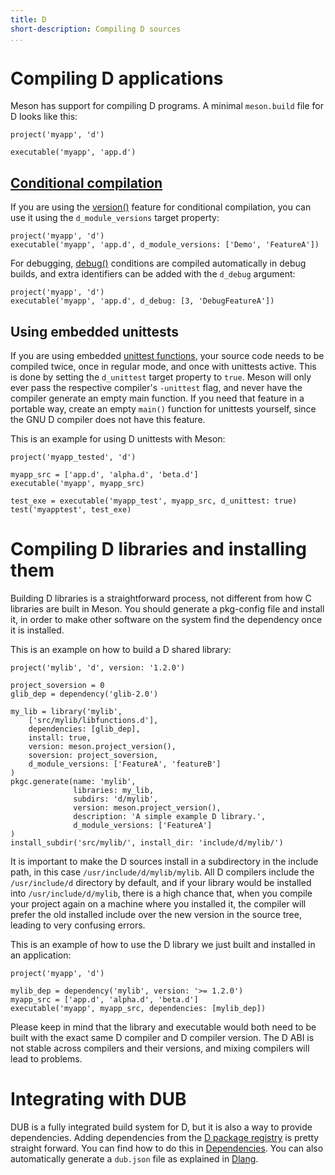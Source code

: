 ```yaml
---
title: D
short-description: Compiling D sources
...
```


# Compiling D applications

Meson has support for compiling D programs. A minimal `meson.build`
file for D looks like this:

```meson
project('myapp', 'd')

executable('myapp', 'app.d')
```

## [Conditional compilation](https://dlang.org/spec/version.html)

If you are using the [version()](https://dlang.org/spec/version.html#version-specification) feature for conditional compilation,
you can use it using the `d_module_versions` target property:
```meson
project('myapp', 'd')
executable('myapp', 'app.d', d_module_versions: ['Demo', 'FeatureA'])
```

For debugging, [debug()](https://dlang.org/spec/version.html#debug) conditions are compiled automatically in debug builds, and extra identifiers can be added with the `d_debug` argument:
```meson
project('myapp', 'd')
executable('myapp', 'app.d', d_debug: [3, 'DebugFeatureA'])
```

## Using embedded unittests

If you are using embedded [unittest functions](https://dlang.org/spec/unittest.html), your source code needs
to be compiled twice, once in regular
mode, and once with unittests active. This is done by setting the
`d_unittest` target property to `true`.
Meson will only ever pass the respective compiler's `-unittest` flag,
and never have the compiler generate an empty main function.
If you need that feature in a portable way, create an empty `main()`
function for unittests yourself, since the GNU D compiler
does not have this feature.

This is an example for using D unittests with Meson:
```meson
project('myapp_tested', 'd')

myapp_src = ['app.d', 'alpha.d', 'beta.d']
executable('myapp', myapp_src)

test_exe = executable('myapp_test', myapp_src, d_unittest: true)
test('myapptest', test_exe)
```

# Compiling D libraries and installing them

Building D libraries is a straightforward process, not different from
how C libraries are built in Meson. You should generate a pkg-config
file and install it, in order to make other software on the system
find the dependency once it is installed.

This is an example on how to build a D shared library:
```meson
project('mylib', 'd', version: '1.2.0')

project_soversion = 0
glib_dep = dependency('glib-2.0')

my_lib = library('mylib',
    ['src/mylib/libfunctions.d'],
    dependencies: [glib_dep],
    install: true,
    version: meson.project_version(),
    soversion: project_soversion,
    d_module_versions: ['FeatureA', 'featureB']
)
pkgc.generate(name: 'mylib',
              libraries: my_lib,
              subdirs: 'd/mylib',
              version: meson.project_version(),
              description: 'A simple example D library.',
              d_module_versions: ['FeatureA']
)
install_subdir('src/mylib/', install_dir: 'include/d/mylib/')
```

It is important to make the D sources install in a subdirectory in the
 include path, in this case `/usr/include/d/mylib/mylib`.
All D compilers include the `/usr/include/d` directory by default, and
 if your library would be installed into `/usr/include/d/mylib`, there
is a high chance that, when you compile your project again on a
machine where you installed it, the compiler will prefer the old
installed include over the new version in the source tree, leading to
very confusing errors.

This is an example of how to use the D library we just built and
installed in an application:
```meson
project('myapp', 'd')

mylib_dep = dependency('mylib', version: '>= 1.2.0')
myapp_src = ['app.d', 'alpha.d', 'beta.d']
executable('myapp', myapp_src, dependencies: [mylib_dep])
```

Please keep in mind that the library and executable would both need to
be built with the exact same D compiler and D compiler version. The D
ABI is not stable across compilers and their versions, and mixing
compilers will lead to problems.

# Integrating with DUB

DUB is a fully integrated build system for D, but it is also a way to
provide dependencies. Adding dependencies from the [D package registry](https://code.dlang.org/)
is pretty straight forward. You can find how to do this in
[Dependencies](Dependencies.md#Dub). You can also automatically
generate a `dub.json` file as explained in [Dlang](Dlang-module.md#generatedubfile).
